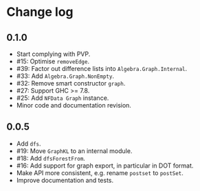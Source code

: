 # Change log

## 0.1.0

* Start complying with PVP.
* #15: Optimise `removeEdge`.
* #39: Factor out difference lists into `Algebra.Graph.Internal`.
* #33: Add `Algebra.Graph.NonEmpty`.
* #32: Remove smart constructor `graph`.
* #27: Support GHC >= 7.8.
* #25: Add `NFData Graph` instance.
* Minor code and documentation revision.

## 0.0.5

* Add `dfs`.
* #19: Move `GraphKL` to an internal module.
* #18: Add `dfsForestFrom`.
* #16: Add support for graph export, in particular in DOT format.
* Make API more consistent, e.g. rename `postset` to `postSet`.
* Improve documentation and tests.

